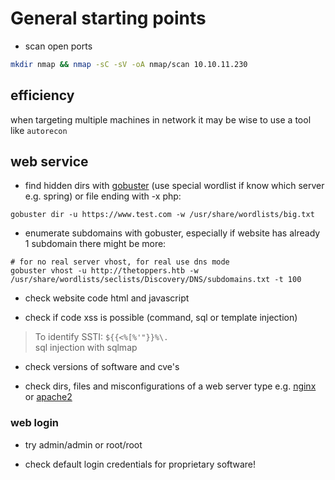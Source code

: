# General starting points

- scan open ports
```bash
mkdir nmap && nmap -sC -sV -oA nmap/scan 10.10.11.230
```

## efficiency
when targeting multiple machines in network it may be wise to use a tool like `autorecon`

## web service
- find hidden dirs with [gobuster](./tools/gobuster/README.md) (use special wordlist if know which server e.g. spring) or file ending with -x php:
```
gobuster dir -u https://www.test.com -w /usr/share/wordlists/big.txt
```
- enumerate subdomains with gobuster, especially if website has already 1 subdomain there might be more:
```
# for no real server vhost, for real use dns mode
gobuster vhost -u http://thetoppers.htb -w /usr/share/wordlists/seclists/Discovery/DNS/subdomains.txt -t 100
```

- check website code html and javascript

- check if code xss is possible (command, sql or template injection)
> To identify SSTI: `${{<%[%'"}}%\.`  
> sql injection with sqlmap

- check versions of software and cve's

- check dirs, files and misconfigurations of a web server type e.g. [nginx](./webserver/nginx/README.md) or [apache2](./webserver/apache2/README.md) 

### web login

- try admin/admin or root/root

- check default login credentials for proprietary software!